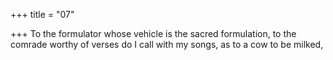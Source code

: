 +++
title = "07"

+++
To the formulator whose vehicle is the sacred formulation, to the  comrade worthy of verses
do I call with my songs, as to a cow to be milked,
